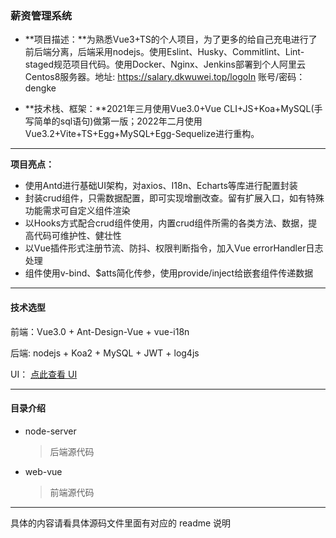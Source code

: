 ### 薪资管理系统

- **项目描述：**为熟悉Vue3+TS的个人项目，为了更多的给自己充电进行了前后端分离，后端采用nodejs。使用Eslint、Husky、Commitlint、Lint-staged规范项目代码。使用Docker、Nginx、Jenkins部署到个人阿里云Centos8服务器。地址: https://salary.dkwuwei.top/logoIn 账号/密码：dengke

- **技术栈、框架：**2021年三月使用Vue3.0+Vue CLI+JS+Koa+MySQL(手写简单的sql语句)做第一版；2022年二月使用Vue3.2+Vite+TS+Egg+MySQL+Egg-Sequelize进行重构。

---

**项目亮点：**

- 使用Antd进行基础UI架构，对axios、I18n、Echarts等库进行配置封装
- 封装crud组件，只需数据配置，即可实现增删改查。留有扩展入口，如有特殊功能需求可自定义组件渲染
- 以Hooks方式配合crud组件使用，内置crud组件所需的各类方法、数据，提高代码可维护性、健壮性
- 以Vue插件形式注册节流、防抖、权限判断指令，加入Vue errorHandler日志处理
- 组件使用v-bind、$atts简化传参，使用provide/inject给嵌套组件传递数据

---

#### 技术选型

前端：Vue3.0 + Ant-Design-Vue + vue-i18n

后端: nodejs + Koa2 + MySQL + JWT + log4js

UI： [点此查看 UI](https://modao.cc/square/mtki9lb8qraqjjgh?title=%E3%80%90%E9%AB%98%E4%BF%9D%E3%80%91%E5%91%98%E5%B7%A5%E8%96%AA%E8%B5%84%E7%AE%A1%E7%90%86)

---

#### 目录介绍

- node-server

  > 后端源代码

- web-vue

  > 前端源代码

---

具体的内容请看具体源码文件里面有对应的 readme 说明

